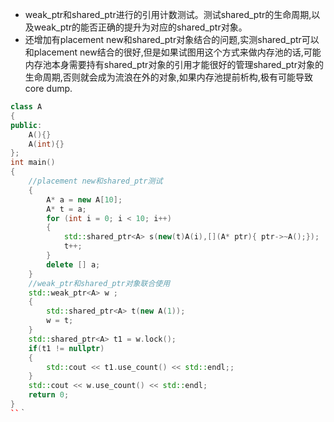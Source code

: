- weak_ptr和shared_ptr进行的引用计数测试。测试shared_ptr的生命周期,以及weak_ptr的能否正确的提升为对应的shared_ptr对象。
- 还增加有placement new和shared_ptr对象结合的问题,实测shared_ptr可以和placement new结合的很好,但是如果试图用这个方式来做内存池的话,可能内存池本身需要持有shared_ptr对象的引用才能很好的管理shared_ptr对象的生命周期,否则就会成为流浪在外的对象,如果内存池提前析构,极有可能导致core dump.
```cpp
class A
{
public:
    A(){}
    A(int){}
};
int main()
{
    //placement new和shared_ptr测试
    {
        A* a = new A[10];
        A* t = a;
        for (int i = 0; i < 10; i++)
        {
            std::shared_ptr<A> s(new(t)A(i),[](A* ptr){ ptr->~A();});
            t++;
        }
        delete [] a;
    }
    //weak_ptr和shared_ptr对象联合使用
    std::weak_ptr<A> w ;
    {
        std::shared_ptr<A> t(new A(1));
        w = t;
    }
    std::shared_ptr<A> t1 = w.lock();
    if(t1 != nullptr)
    {
        std::cout << t1.use_count() << std::endl;;
    }
    std::cout << w.use_count() << std::endl;
    return 0;
}
``｀